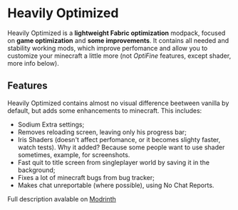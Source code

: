 # Heavily Optimized

Heavily Optimized is a **lightweight Fabric optimization** modpack, focused on **game optimization** and **some improvements**. It contains all needed and stability working mods, which improve perfomance and allow you to customize your minecraft a little more (not _OptiFine_ features, except shader, more info below).

## Features

Heavily Optimized contains almost no visual difference beetween vanilla by default, but adds some enhancements to minecraft. This includes:
 - Sodium Extra settings;
 - Removes reloading screen, leaving only his progress bar;
 - Iris Shaders (doesn't affect perfomance, or it becomes slighty faster, watch tests). Why it added? Because some people want to use shader sometimes, example, for screenshots.
 - Fast quit to title screen from singleplayer world by saving it in the background;
 - Fixes a lot of minecraft bugs from bug tracker;
 - Makes chat unreportable (where possible), using No Chat Reports.

Full description avalable on [Modrinth](https://modrinth.com/modpack/hop)
